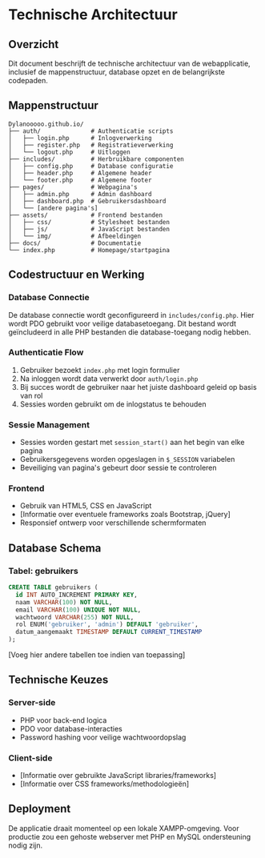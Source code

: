 # Technische Architectuur

## Overzicht
Dit document beschrijft de technische architectuur van de webapplicatie, inclusief de mappenstructuur, database opzet en de belangrijkste codepaden.

## Mappenstructuur

```
Dylanooooo.github.io/
├── auth/              # Authenticatie scripts
│   ├── login.php      # Inlogverwerking
│   ├── register.php   # Registratieverwerking
│   └── logout.php     # Uitloggen
├── includes/          # Herbruikbare componenten
│   ├── config.php     # Database configuratie
│   ├── header.php     # Algemene header
│   └── footer.php     # Algemene footer
├── pages/             # Webpagina's
│   ├── admin.php      # Admin dashboard
│   ├── dashboard.php  # Gebruikersdashboard
│   └── [andere pagina's]
├── assets/            # Frontend bestanden
│   ├── css/           # Stylesheet bestanden
│   ├── js/            # JavaScript bestanden
│   └── img/           # Afbeeldingen
├── docs/              # Documentatie
└── index.php          # Homepage/startpagina
```

## Codestructuur en Werking

### Database Connectie
De database connectie wordt geconfigureerd in `includes/config.php`. Hier wordt PDO gebruikt voor veilige databasetoegang. Dit bestand wordt geïncludeerd in alle PHP bestanden die database-toegang nodig hebben.

### Authenticatie Flow
1. Gebruiker bezoekt `index.php` met login formulier
2. Na inloggen wordt data verwerkt door `auth/login.php`
3. Bij succes wordt de gebruiker naar het juiste dashboard geleid op basis van rol
4. Sessies worden gebruikt om de inlogstatus te behouden

### Sessie Management
- Sessies worden gestart met `session_start()` aan het begin van elke pagina
- Gebruikersgegevens worden opgeslagen in `$_SESSION` variabelen
- Beveiliging van pagina's gebeurt door sessie te controleren

### Frontend
- Gebruik van HTML5, CSS en JavaScript
- [Informatie over eventuele frameworks zoals Bootstrap, jQuery]
- Responsief ontwerp voor verschillende schermformaten

## Database Schema

### Tabel: gebruikers
```sql
CREATE TABLE gebruikers (
  id INT AUTO_INCREMENT PRIMARY KEY,
  naam VARCHAR(100) NOT NULL,
  email VARCHAR(100) UNIQUE NOT NULL,
  wachtwoord VARCHAR(255) NOT NULL,
  rol ENUM('gebruiker', 'admin') DEFAULT 'gebruiker',
  datum_aangemaakt TIMESTAMP DEFAULT CURRENT_TIMESTAMP
);
```

[Voeg hier andere tabellen toe indien van toepassing]

## Technische Keuzes

### Server-side
- PHP voor back-end logica
- PDO voor database-interacties
- Password hashing voor veilige wachtwoordopslag

### Client-side
- [Informatie over gebruikte JavaScript libraries/frameworks]
- [Informatie over CSS frameworks/methodologieën]

## Deployment
De applicatie draait momenteel op een lokale XAMPP-omgeving. Voor productie zou een gehoste webserver met PHP en MySQL ondersteuning nodig zijn.
